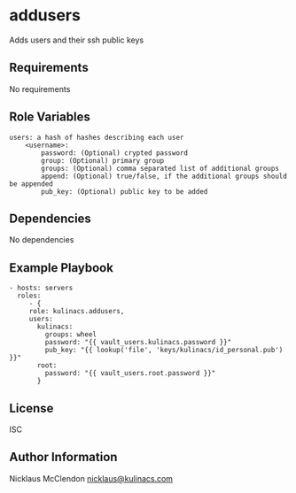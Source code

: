 addusers
=========

Adds users and their ssh public keys

Requirements
------------

No requirements

Role Variables
--------------

	users: a hash of hashes describing each user
		<username>: 
			password: (Optional) crypted password
			group: (Optional) primary group
			groups: (Optional) comma separated list of additional groups
			append: (Optional) true/false, if the additional groups should be appended
			pub_key: (Optional) public key to be added



Dependencies
------------

No dependencies

Example Playbook
----------------

    - hosts: servers
      roles:
         - { 
		 role: kulinacs.addusers,
		 users:
		   kulinacs:
             groups: wheel
             password: "{{ vault_users.kulinacs.password }}"
             pub_key: "{{ lookup('file', 'keys/kulinacs/id_personal.pub') }}"
           root:
             password: "{{ vault_users.root.password }}"
		   }

License
-------

ISC

Author Information
------------------

Nicklaus McClendon <nicklaus@kulinacs.com>

